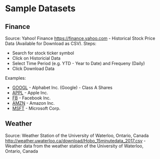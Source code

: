 # Sample Datasets


## Finance

Source: Yahoo! Finance <https://finance.yahoo.com> - Historical Stock Price Data (Available for Download as CSV).
Steps:

- Search for stock ticker symbol
- Click on Historicial Data
- Select Time Period (e.g. YTD - Year to Date) and Frequeny (Daily)
- Click Download Data

Examples:
- [GOOGL](https://finance.yahoo.com/quote/GOOG/history) - Alphabet Inc. (Google) - Class A Shares
- [APPL](https://finance.yahoo.com/quote/AAPL/history) - Apple Inc.
- [FB](https://finance.yahoo.com/quote/FB/history) - Facebook Inc.
- [AMZN](https://finance.yahoo.com/quote/AMZN/history) - Amazon Inc.
- [MSFT](https://finance.yahoo.com/quote/MSFT/history) - Microsoft Corp.




## Weather

Source: Weather Station of the University of Waterloo, Ontario, Canada <http://weather.uwaterloo.ca/download/Hobo_15minutedata_2017.csv> -
Weather data from the weather station of the University of Waterloo, Ontario, Canada


